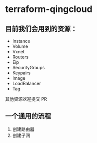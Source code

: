 # terraform-qingcloud


## 目前我们会用到的资源：

+ Instance
+ Volume
+ Vxnet
+ Routers
+ Eip
+ SecurityGroups
+ Keypairs
+ Image
+ LoadBalancer
+ Tag

其他资源欢迎提交 PR

## 一个通用的流程

1. 创建路由器
2. 创建子网
